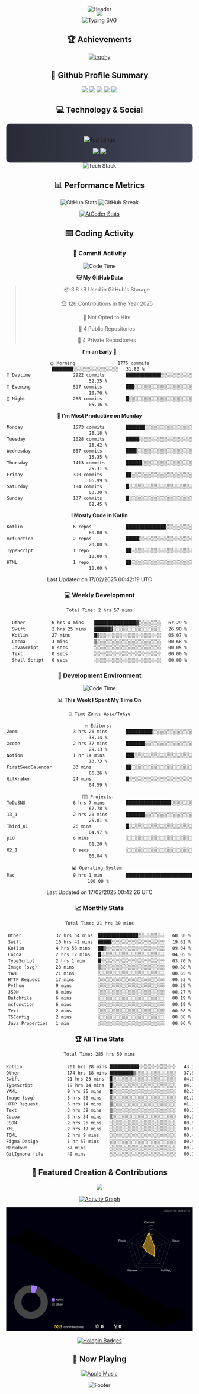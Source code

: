 <div align="center">
  
![Header](https://capsule-render.vercel.app/api?type=waving&color=gradient&customColorList=12&height=300&section=header&text=Welcome%20to%20Batapii's%20Universe&fontSize=50&animation=fadeIn&fontAlignY=40&desc=Android%20Developer%20|%20Kotlin%20LOVE%20)

<div style="margin-top: -20px;">
  <img src="https://readme-typing-svg.herokuapp.com/?lines=Crafting+Android+Experiences;Building+Tomorrow's+Apps+Today;Always+Learning,+Always+Growing&font=Fira%20Code&center=true&width=440&height=45&color=f75c7e&vCenter=true&size=22&pause=1000">
</div>

<a href="https://git.io/typing-svg">
  <img src="https://readme-typing-svg.demolab.com?font=Fira+Code&weight=600&size=28&duration=4000&pause=1000&center=true&vCenter=true&width=800&lines=Hey+there!+I'm+Batapii+%F0%9F%91%8B;Android+Developer+from+Japan+%F0%9F%87%AF%F0%9F%87%B5" alt="Typing SVG" />
</a>

## 🏆 Achievements

[![trophy](https://github-profile-trophy.vercel.app/?username=batapii&theme=onestar&no-frame=true&no-bg=true&column=8&rank=SECRET,SSS,SS,S,AAA,AA,A,B,C,?&margin-w=10&margin-h=10)](https://github.com/ryo-ma/github-profile-trophy)

## 🎯 Github Profile Summary

<div align="center">
  <img src="http://github-profile-summary-cards.vercel.app/api/cards/profile-details?username=batapii&theme=radical" />
  <img src="http://github-profile-summary-cards.vercel.app/api/cards/repos-per-language?username=batapii&theme=radical" />
  <img src="http://github-profile-summary-cards.vercel.app/api/cards/most-commit-language?username=batapii&theme=radical" />
  <img src="http://github-profile-summary-cards.vercel.app/api/cards/stats?username=batapii&theme=radical" />
  <img src="http://github-profile-summary-cards.vercel.app/api/cards/productive-time?username=batapii&theme=radical" />
</div>

## 💻 Technology & Social

<div align="center" style="background: linear-gradient(to right, #282A36, #44475A); padding: 20px; border-radius: 10px;">

[![Top Langs](https://github-readme-stats.vercel.app/api/top-langs/?username=batapii
)](https://github.com/anuraghazra/github-readme-stats)

<div style="margin-top: 15px">
<a href="https://github.com/batapii"><img src="https://img.shields.io/github/followers/batapii?style=for-the-badge&logo=github&label=Follow&color=ff6e96&labelColor=282A36"/></a>
<a href="https://twitter.com/batapii3939"><img src="https://img.shields.io/twitter/follow/batapii?style=for-the-badge&logo=twitter&color=1DA1F2&labelColor=282A36&label= Twitter"/></a>
</div>

</div>

<div align="center">
<img src="https://github-readme-tech-stack.vercel.app/api/cards?title=Tech+Stack&align=center&titleAlign=center&fontSize=20&lineHeight=10&lineCount=4&theme=github_dark&width=800&bg=%230D1117&badge=%23161B22&border=%2321262D&titleColor=%2358A6FF&line1=kotlin%2Ckotlin%2C0095D5%3Bandroid%2Candroid%2C00ff00%3Bjetpackcompose%2Cjetpack%2C4285F4%3B&line2=swift%2Cswift%2CFA7343%3Bfirebase%2Cfirebase%2CFFCA28%3Bgithub%2Cgithub%2C181717%3B&line3=typescript%2Ctypescript%2C3178C6%3Bgraphql%2Cgraphql%2CE10098%3Bsupabase%2Csupabase%2C3FCF8E%3B&line4=gradle%2Cgradle%2C02303A%3Bgitkraken%2Cgitkraken%2C179287%3Bpostman%2Cpostman%2CFF6C37%3B" alt="Tech Stack" />
</div>



## 📊 Performance Metrics

<div align="center">

![GitHub Stats](https://github-readme-stats.vercel.app/api?username=batapii&show_icons=true&theme=radical&hide_border=true&bg_color=0D1117)
![GitHub Streak](https://github-readme-streak-stats.herokuapp.com/?user=batapii&theme=radical&hide_border=true&background=0D1117)

[![AtCoder Stats](https://atcoder-readme-stats.vercel.app/stats/batapii3939?theme=dark&show_history=5&width=495)](https://github.com/iwbc-mzk/atcoder-readme-stats)

</div>

## ⌨️ Coding Activity

### 🌟 Commit Activity
<!--START_SECTION:commit-stats-->
![Code Time](http://img.shields.io/badge/Code%20Time-460%20hrs%208%20mins-blue)

**🐱 My GitHub Data** 

> 📦 3.8 kB Used in GitHub's Storage 
 > 
> 🏆 126 Contributions in the Year 2025
 > 
> 🚫 Not Opted to Hire
 > 
> 📜 4 Public Repositories 
 > 
> 🔑 4 Private Repositories 
 > 
**I'm an Early 🐤** 

```text
🌞 Morning                1775 commits        ████████░░░░░░░░░░░░░░░░░   31.80 % 
🌆 Daytime                2922 commits        █████████████░░░░░░░░░░░░   52.35 % 
🌃 Evening                597 commits         ███░░░░░░░░░░░░░░░░░░░░░░   10.70 % 
🌙 Night                  288 commits         █░░░░░░░░░░░░░░░░░░░░░░░░   05.16 % 
```
📅 **I'm Most Productive on Monday** 

```text
Monday                   1573 commits        ███████░░░░░░░░░░░░░░░░░░   28.18 % 
Tuesday                  1028 commits        █████░░░░░░░░░░░░░░░░░░░░   18.42 % 
Wednesday                857 commits         ████░░░░░░░░░░░░░░░░░░░░░   15.35 % 
Thursday                 1413 commits        ██████░░░░░░░░░░░░░░░░░░░   25.31 % 
Friday                   390 commits         ██░░░░░░░░░░░░░░░░░░░░░░░   06.99 % 
Saturday                 184 commits         █░░░░░░░░░░░░░░░░░░░░░░░░   03.30 % 
Sunday                   137 commits         █░░░░░░░░░░░░░░░░░░░░░░░░   02.45 % 
```


**I Mostly Code in Kotlin** 

```text
Kotlin                   6 repos             ███████████████░░░░░░░░░░   60.00 % 
mcfunction               2 repos             █████░░░░░░░░░░░░░░░░░░░░   20.00 % 
TypeScript               1 repo              ██░░░░░░░░░░░░░░░░░░░░░░░   10.00 % 
HTML                     1 repo              ██░░░░░░░░░░░░░░░░░░░░░░░   10.00 % 
```




 Last Updated on 17/02/2025 00:42:19 UTC
<!--END_SECTION:commit-stats-->

### 💻 Weekly Development
<!--START_SECTION:wakatime-->

```txt
Total Time: 2 hrs 57 mins

Other          6 hrs 4 mins    ████████████████▓░░░░░░░░   67.29 %
Swift          2 hrs 25 mins   ██████▓░░░░░░░░░░░░░░░░░░   26.90 %
Kotlin         27 mins         █▒░░░░░░░░░░░░░░░░░░░░░░░   05.07 %
Cocoa          3 mins          ▒░░░░░░░░░░░░░░░░░░░░░░░░   00.68 %
JavaScript     0 secs          ░░░░░░░░░░░░░░░░░░░░░░░░░   00.05 %
Text           0 secs          ░░░░░░░░░░░░░░░░░░░░░░░░░   00.00 %
Shell Script   0 secs          ░░░░░░░░░░░░░░░░░░░░░░░░░   00.00 %
```

<!--END_SECTION:wakatime-->

### 🔨 Development Environment
<!--START_SECTION:dev-stats-->
![Code Time](http://img.shields.io/badge/Code%20Time-460%20hrs%208%20mins-blue)

📊 **This Week I Spent My Time On** 

```text
🕑︎ Time Zone: Asia/Tokyo

🔥 Editors: 
Zoom                     3 hrs 26 mins       ██████████░░░░░░░░░░░░░░░   38.14 % 
Xcode                    2 hrs 37 mins       ███████░░░░░░░░░░░░░░░░░░   29.13 % 
Notion                   1 hr 14 mins        ███░░░░░░░░░░░░░░░░░░░░░░   13.73 % 
FirstSeedCalendar        33 mins             ██░░░░░░░░░░░░░░░░░░░░░░░   06.26 % 
GitKraken                24 mins             █░░░░░░░░░░░░░░░░░░░░░░░░   04.59 % 

🐱‍💻 Projects: 
ToDoSNS                  6 hrs 7 mins        █████████████████░░░░░░░░   67.78 % 
13_1                     2 hrs 20 mins       ███████░░░░░░░░░░░░░░░░░░   26.01 % 
Third_01                 26 mins             █░░░░░░░░░░░░░░░░░░░░░░░░   04.97 % 
p10                      6 mins              ░░░░░░░░░░░░░░░░░░░░░░░░░   01.20 % 
02_1                     0 secs              ░░░░░░░░░░░░░░░░░░░░░░░░░   00.04 % 

💻 Operating System: 
Mac                      9 hrs 1 min         █████████████████████████   100.00 % 
```


 Last Updated on 17/02/2025 00:42:26 UTC
<!--END_SECTION:dev-stats-->

### 📈 Monthly Stats
<!--START_SECTION:wakamonth-->

```txt
Total Time: 21 hrs 39 mins

Other             32 hrs 54 mins  ███████████████░░░░░░░░░░   60.30 %
Swift             10 hrs 42 mins  █████░░░░░░░░░░░░░░░░░░░░   19.62 %
Kotlin            4 hrs 56 mins   ██▒░░░░░░░░░░░░░░░░░░░░░░   09.04 %
Cocoa             2 hrs 12 mins   █░░░░░░░░░░░░░░░░░░░░░░░░   04.05 %
TypeScript        2 hrs 1 min     █░░░░░░░░░░░░░░░░░░░░░░░░   03.70 %
Image (svg)       28 mins         ▒░░░░░░░░░░░░░░░░░░░░░░░░   00.88 %
YAML              21 mins         ░░░░░░░░░░░░░░░░░░░░░░░░░   00.65 %
HTTP Request      17 mins         ░░░░░░░░░░░░░░░░░░░░░░░░░   00.53 %
Python            9 mins          ░░░░░░░░░░░░░░░░░░░░░░░░░   00.29 %
JSON              8 mins          ░░░░░░░░░░░░░░░░░░░░░░░░░   00.27 %
Batchfile         6 mins          ░░░░░░░░░░░░░░░░░░░░░░░░░   00.19 %
mcfunction        6 mins          ░░░░░░░░░░░░░░░░░░░░░░░░░   00.19 %
Text              2 mins          ░░░░░░░░░░░░░░░░░░░░░░░░░   00.08 %
TSConfig          2 mins          ░░░░░░░░░░░░░░░░░░░░░░░░░   00.08 %
Java Properties   1 min           ░░░░░░░░░░░░░░░░░░░░░░░░░   00.06 %
```

<!--END_SECTION:wakamonth-->

### 🏆 All Time Stats
<!--START_SECTION:wakaalltime-->

```txt
Total Time: 285 hrs 50 mins

Kotlin                 201 hrs 28 mins ███████████░░░░░░░░░░░░░░   43.79 %
Other                  174 hrs 18 mins █████████▒░░░░░░░░░░░░░░░   37.88 %
Swift                  21 hrs 23 mins  █░░░░░░░░░░░░░░░░░░░░░░░░   04.65 %
TypeScript             19 hrs 14 mins  █░░░░░░░░░░░░░░░░░░░░░░░░   04.18 %
YAML                   9 hrs 25 mins   ▓░░░░░░░░░░░░░░░░░░░░░░░░   02.05 %
Image (svg)            5 hrs 56 mins   ▒░░░░░░░░░░░░░░░░░░░░░░░░   01.29 %
HTTP Request           5 hrs 14 mins   ▒░░░░░░░░░░░░░░░░░░░░░░░░   01.14 %
Text                   3 hrs 39 mins   ▒░░░░░░░░░░░░░░░░░░░░░░░░   00.79 %
Cocoa                  3 hrs 34 mins   ▒░░░░░░░░░░░░░░░░░░░░░░░░   00.78 %
JSON                   2 hrs 25 mins   ░░░░░░░░░░░░░░░░░░░░░░░░░   00.53 %
XML                    2 hrs 17 mins   ░░░░░░░░░░░░░░░░░░░░░░░░░   00.50 %
TOML                   2 hrs 9 mins    ░░░░░░░░░░░░░░░░░░░░░░░░░   00.47 %
Figma Design           1 hr 57 mins    ░░░░░░░░░░░░░░░░░░░░░░░░░   00.43 %
Markdown               57 mins         ░░░░░░░░░░░░░░░░░░░░░░░░░   00.21 %
GitIgnore file         49 mins         ░░░░░░░░░░░░░░░░░░░░░░░░░   00.18 %
```

<!--END_SECTION:wakaalltime-->


## 🌟 Featured Creation & Contributions

<div align="center">
  <a href="https://github.com/batapii/ToDoSNS">
    <img src="https://github-readme-stats.vercel.app/api/pin/?username=batapii&repo=ToDoSNS&theme=radical&hide_border=true&bg_color=0D1117" />
  </a>

[![Activity Graph](https://github-readme-activity-graph.vercel.app/graph?username=batapii&custom_title=Contribution%20Graph&hide_border=true&theme=radical&bg_color=0D1117)](https://github.com/ashutosh00710/github-readme-activity-graph)

![3D Contrib](./profile-3d-contrib/profile-night-rainbow.svg)

[![Holopin Badges](https://holopin.me/batapii)](https://holopin.io/@batapii)

</div>

## 🎵 Now Playing

<div align="center">
  
[![Apple Music](https://music-profile.rayriffy.com/theme/dark.svg?uid=001005.6598667d2ffd4a10a4f429edd0ba24c4.1156)](https://github.com/rayriffy/apple-music-github-profile)

</div>

![Footer](https://capsule-render.vercel.app/api?type=waving&color=gradient&customColorList=12&height=100&section=footer)

</div>
